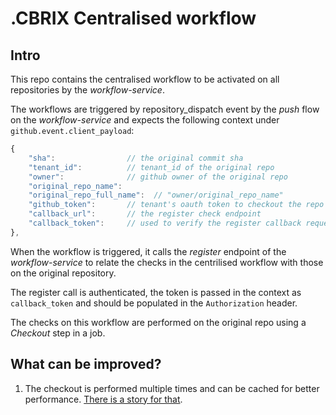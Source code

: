 # .CBRIX Centralised workflow
## Intro
This repo contains the centralised workflow to be activated on all repositories by the _workflow-service_.

The workflows are triggered by repository_dispatch event by the _push_ flow on the _workflow-service_ and expects the following context under `github.event.client_payload`:
```javascript
{
    "sha":                // the original commit sha
    "tenant_id":          // tenant_id of the original repo
    "owner":              // github owner of the original repo
    "original_repo_name": 
    "original_repo_full_name":  // "owner/original_repo_name"
    "github_token":       // tenant's oauth token to checkout the repo
    "callback_url":       // the register check endpoint
    "callback_token":     // used to verify the register callback request against the workflow id 
},

```

When the workflow is triggered, it calls the _register_ endpoint of the _workflow-service_ to relate the checks in the centrilised workflow with those on the original repository.

The register call is authenticated, the token is passed in the context as `callback_token` and should be populated in the `Authorization` header.

The checks on this workflow are performed on the original repo using a _Checkout_ step in a job.

## What can be improved?
1. The checkout is performed multiple times and can be cached for better performance. [There is a story for that](https://app.clubhouse.io/cbrix/story/397/workflow-service-cbrix-workflow-performance-improve).
